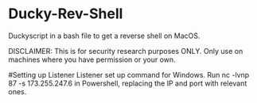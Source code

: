 # Ducky-Rev-Shell
Duckyscript in a bash file to get a reverse shell on MacOS.

DISCLAIMER: This is for security research purposes ONLY. Only use on machines where you have permission or your own.

#Setting up Listener
Listener set up command for Windows.
Run 
  nc -lvnp 87 -s 173.255.247.6
in Powershell, replacing the IP and port with relevant ones.
